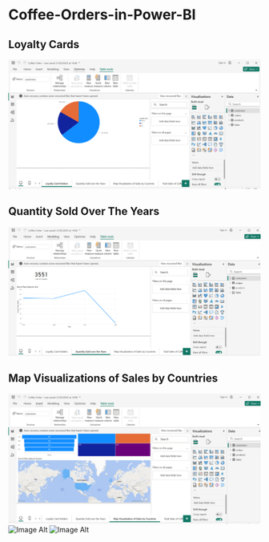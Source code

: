 # Coffee-Orders-in-Power-BI
## Loyalty Cards
![Image Alt](https://github.com/CynthiaBanjo/Coffee-Orders-in-Power-BI/blob/23996898884aae4fefc6e3823f6a2b8a0d0905cf/Loyalty%20Cards.png)
## Quantity Sold Over The Years
![Image Alt](https://github.com/CynthiaBanjo/Coffee-Orders-in-Power-BI/blob/001ecfd48766813e223eb863f01a0ab772aa95a3/Quantity%20Sold%20Over%20the%20Years.png)
## Map Visualizations of Sales by Countries
![Image Alt](https://github.com/CynthiaBanjo/Coffee-Orders-in-Power-BI/blob/b79bd1abeb72932287bd3082785a18205536df85/Map%20Visualization%20Of%20Sales%20by%20Countries.png)
![Image Alt]()
![Image Alt]()
